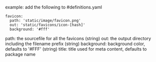 example:
add the following to #definitions.yaml
```
favicon:
  path: 'static/image/favicon.png'
  out: 'static/favicons/icon-[hash]'
  background: '#fff'
```
path: the sourcefile for all the favicons (string)
out: the output directory including the filename prefix (string)
background: background color, defaults to '#FFF' (string)
title: title used for meta content, defaults to package name
